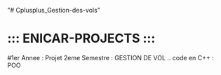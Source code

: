 "# Cplusplus_Gestion-des-vols" 

# ::: ENICAR-PROJECTS :::                                                                       
#1er Annee :
Projet 2eme Semestre :  GESTION DE VOL .. code en C++ : POO
